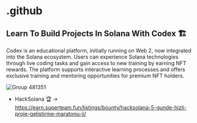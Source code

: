 # .github
## Learn To Build Projects In Solana With Codex 🏗️

Codex is an educational platform, initially running on Web 2, now integrated into the Solana ecosystem. Users can experience Solana technologies through live coding tasks and gain access to new training by earning NFT rewards. The platform supports interactive learning processes and offers exclusive training and mentoring opportunities for premium NFT holders.

![Group 481351](https://github.com/user-attachments/assets/d7745a9a-cae0-49d9-b1a0-49a384c8cc06)

* HackSolana 🏆
-> https://earn.superteam.fun/listings/bounty/hacksolana-5-gunde-hizli-proje-gelistirme-maratonu-ii/

